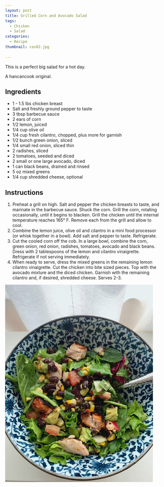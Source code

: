```yaml
---
layout: post
title: Grilled Corn and Avocado Salad
tags:
  - Chicken
  - Salad
categories:
  - Recipe
thumbnail: cas02.jpg

---
```


This is a perfect big salad for a hot day.  
  

  
A hancancook original.

## Ingredients

- 1 - 1.5 lbs chicken breast
- Salt and freshly ground pepper to taste
- 3 tbsp barbecue sauce
- 2 ears of corn
- 1/2 lemon, juiced
- 1/4 cup olive oil
- 1/4 cup fresh cilantro, chopped, plus more for garnish
- 1/2 bunch green onion, sliced
- 1/4 small red onion, sliced thin
- 2 radishes, sliced
- 2 tomatoes, seeded and diced
- 2 small or one large avocado, diced
- 1 can black beans, drained and rinsed
- 5 oz mixed greens
- 1/4 cup shredded cheese, optional

## Instructions

1. Preheat a grill on high. Salt and pepper the chicken breasts to taste, and marinate in the barbecue sauce. Shuck the corn. Grill the corn, rotating occasionally, until it begins to blacken. Grill the chicken until the internal temperature reaches 165° F. Remove each from the grill and allow to cool. 
1. Combine the lemon juice, olive oil and cilantro in a mini food processor (or whisk together in a bowl). Add salt and pepper to taste. Refrigerate.
1. Cut the cooled corn off the cob. In a large bowl, combine the corn, green onion, red onion, radishes, tomatoes, avocado and black beans. Dress with 2 tablespoons of the lemon and cilantro vinaigrette. Refrigerate if not serving immediately.
1. When ready to serve, dress the mixed greens in the remaining lemon cilantro vinaigrette. Cut the chicken into bite sized pieces. Top with the avocado mixture and the diced chicken. Garnish with the remaining cilantro and, if desired, shredded cheese. Serves 2-3.





![Image of Grilled Corn and Avocado Salad.](/upload/cas01.jpg)